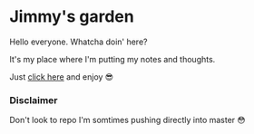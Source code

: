 # Jimmy's garden
Hello everyone. Whatcha doin' here? 

It's my place where I'm putting my notes and thoughts.

Just [click here](https://miki164.github.io) and enjoy :sunglasses:

### Disclaimer
Don't look to repo I'm somtimes pushing directly into master :flushed:
